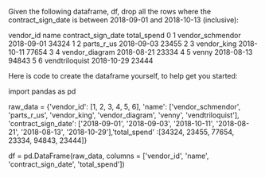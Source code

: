 Given the following dataframe, df, drop all the rows where the contract_sign_date is between 2018-09-01 and 2018-10-13 (inclusive):
    


    
    
vendor_id	name	contract_sign_date	total_spend
0	1	vendor_schmendor	2018-09-01	34324
1	2	parts_r_us	2018-09-03	23455
2	3	vendor_king	2018-10-11	77654
3	4	vendor_diagram	2018-08-21	23334
4	5	venny	2018-08-13	94843
5	6	vendtriloquist	2018-10-29	23444
    
Here is code to create the dataframe yourself, to help get you started:


    
    
import pandas as pd
    

raw_data = {'vendor_id': [1, 2, 3, 4, 5, 6], 'name': ['vendor_schmendor', 'parts_r_us', 'vendor_king', 'vendor_diagram', 'venny', 'vendtriloquist'], 'contract_sign_date': ['2018-09-01', '2018-09-03', '2018-10-11', '2018-08-21', '2018-08-13', '2018-10-29'],'total_spend' :[34324, 23455, 77654, 23334, 94843, 23444]}
    

df = pd.DataFrame(raw_data, columns = ['vendor_id', 'name', 'contract_sign_date', 'total_spend'])